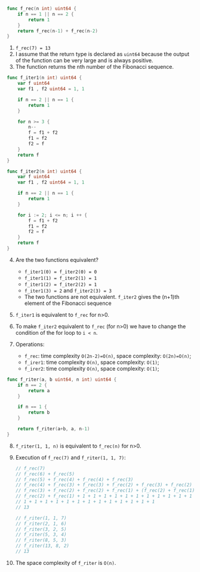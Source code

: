 ```go
func f_rec(n int) uint64 {
    if n == 1 || n == 2 {
        return 1
    }
    return f_rec(n-1) + f_rec(n-2)
}
```

1. `f_rec(7) = 13`
2. I assume that the return type is declared as `uint64` because the output of the function can be very large and is always positive.
3. The function returns the nth number of the Fibonacci sequence.

```go
func f_iter1(n int) uint64 {
    var f uint64
    var f1 , f2 uint64 = 1, 1

    if n == 2 || n == 1 {
        return 1
    }

    for n >= 3 {
        n--
        f = f1 + f2
        f1 = f2
        f2 = f
    }
    return f
}
```

```go
func f_iter2(n int) uint64 {
    var f uint64
    var f1 , f2 uint64 = 1, 1

    if n == 2 || n == 1 {
        return 1
    }

    for i := 2; i <= n; i ++ {
        f = f1 + f2
        f1 = f2
        f2 = f
    }
    return f
}
```

4. Are the two functions equivalent?

   - `f_iter1(0) = f_iter2(0) = 0`
   - `f_iter1(1) = f_iter2(1) = 1`
   - `f_iter1(2) = f_iter2(2) = 1`
   - `f_iter1(3) = 2` and `f_iter2(3) = 3`
   - The two functions are not equivalent. `f_iter2` gives the (n+1)th element of the Fibonacci sequence

5. `f_iter1` is equivalent to `f_rec` for n>0.
6. To make `f_iter2` equivalent to `f_rec` (for n>0) we have to change the condition of the for loop to `i < n`.
7. Operations:

   - `f_rec`: time complexity `O(2n-2)=O(n)`, space complexity: `O(2n)=O(n)`;
   - `f_irer1`: time complexity `O(n)`, space complexity: `O(1)`;
   - `f_irer2`: time complexity `O(n)`, space complexity: `O(1)`;

```go
func f_riter(a, b uint64, n int) uint64 {
    if n == 2 {
        return a
    }

    if n == 1 {
        return b
    }

    return f_riter(a+b, a, n-1)
}
```

8. `f_riter(1, 1, n)` is equivalent to `f_rec(n)` for n>0.
9. Execution of `f_rec(7)` and `f_riter(1, 1, 7)`:

   ```go
   // f_rec(7)
   // f_rec(6) + f_rec(5)
   // f_rec(5) + f_rec(4) + f_rec(4) + f_rec(3)
   // f_rec(4) + f_rec(3) + f_rec(3) + f_rec(2) + f_rec(3) + f_rec(2) + (f_rec(2) + f_rec(1)
   // f_rec(3) + f_rec(2) + f_rec(2) + f_rec(1) + (f_rec(2) + f_rec(1)) + 1 + f_rec(2) + f_rec(1) + 1 + 1 + 1
   // f_rec(2) + f_rec(1) + 1 + 1 + 1 + 1 + 1 + 1 + 1 + 1 + 1 + 1 + 1
   // 1 + 1 + 1 + 1 + 1 + 1 + 1 + 1 + 1 + 1 + 1 + 1 + 1
   // 13

   // f_riter(1, 1, 7)
   // f_riter(2, 1, 6)
   // f_riter(3, 2, 5)
   // f_riter(5, 3, 4)
   // f_riter(8, 5, 3)
   // f_riter(13, 8, 2)
   // 13
   ```

10. The space complexity of `f_riter` is `O(n)`.
